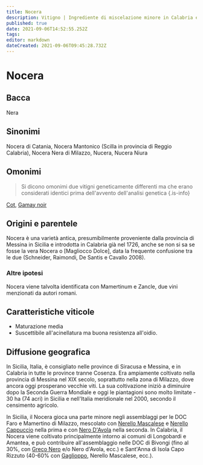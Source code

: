 ```yaml
---
title: Nocera
description: Vitigno | Ingrediente di miscelazione minore in Calabria e Sicilia.
published: true
date: 2021-09-06T14:52:55.252Z
tags: 
editor: markdown
dateCreated: 2021-09-06T09:45:28.732Z
---
```


# Nocera

## Bacca
Nera
## Sinonimi
 Nocera di Catania, Nocera Mantonico (Scilla in provincia di Reggio Calabria), Nocera Nera di Milazzo, Nucera, Nucera Niura

## Omonimi
> Si dicono omonimi due vitigni geneticamente differenti ma che erano considerati identici prima dell'avvento dell'analisi genetica
{.is-info}

[Cot](/vitigni/Francia/cot), [Gamay noir](/vitigni/Francia/gamay-noir)

## Origini e parentele
Nocera è una varietà antica, presumibilmente proveniente dalla provincia di Messina in Sicilia e introdotta in Calabria già nel 1726, anche se non si sa se fosse la vera Nocera o [Magliocco Dolce], data la frequente confusione tra le due (Schneider, Raimondi, De Santis e Cavallo 2008).

### Altre ipotesi

Nocera viene talvolta identificata con Mamertinum e Zancle, due vini menzionati da autori romani.

## Caratteristiche viticole
- Maturazione media
- Suscettibile all'acinellatura ma buona resistenza all'oidio.

## Diffusione geografica
In Sicilia, Italia, è consigliato nelle province di Siracusa e Messina, e in Calabria in tutte le province tranne Cosenza. Era ampiamente coltivato nella provincia di Messina nel XIX secolo, soprattutto nella zona di Milazzo, dove ancora oggi prosperano vecchie viti. La sua coltivazione iniziò a diminuire dopo la Seconda Guerra Mondiale e oggi le piantagioni sono molto limitate - 30 ha (74 acri) in Sicilia e nell'Italia meridionale nel 2000, secondo il censimento agricolo.

In Sicilia, il Nocera gioca una parte minore negli assemblaggi per le DOC Faro e Mamertino di Milazzo, mescolato con [Nerello Mascalese](/vitigni/Italia/nerello-mascalese) e [Nerello Cappuccio](/vitigni/Italia/nerello-cappuccio) nella prima e con [Nero D'Avola](/vitigni/Italia/nero-d-avola) nella seconda. In Calabria, il Nocera viene coltivato principalmente intorno ai comuni di Longobardi e Amantea, e può contribuire all'assemblaggio nelle DOC di Bivongi (fino al 30%, con [Greco Nero](/vitigni/Italia/greco-nero) e/o Nero d'Avola, ecc.) e Sant'Anna di Isola Capo Rizzuto (40-60% con [Gaglioppo](/vitigni/Italia/gaglioppo), Nerello Mascalese, ecc.).